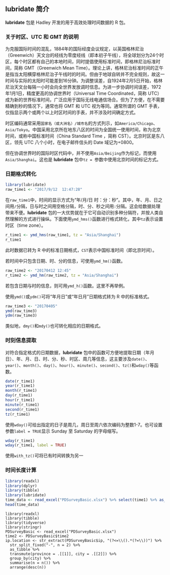 ## **lubridate** 简介

**lubridate** 包是 Hadley 开发的用于高效处理时间数据的 R 包。

### 关于时区、UTC 和 GMT 的说明

为克服国际时间的混乱，1884年的国际经度会议规定，以英国格林尼治（Greenwich）天文台的经线为零度经线（即本初子午线），将全球划分为24个时区，每个时区都有自己的本地时间，同时提倡使用标准时间，即格林尼治标准时间，简称 GMT（Greenwich Mean Time）。理论上讲，格林尼治标准时间的正午是指当太阳横穿格林尼治子午线时的时间。但由于地球自转并不完全规则，故这一时间与实际的太阳时可能差到16分钟。为调整误差，自1924年2月5日开始，格林尼治天文台每隔一小时会向全世界发放调时信息。为进一步协调时间误差，1972年1月1日，精度更高的协调世界时（Universal Time Coordinated，简称 UTC）成为新的世界标准时间，广泛应用于国际无线电通信场合。但为了方便，在不需要精确到秒的情况下，通常也将 GMT 和 UTC 视为等同。通常所谓的 GMT 手表，仅指显示两个或两个以上时区时间的手表，并不涉及时间确定方式。

时区编码通常采用`国家名（或大洲名）/城市名`的方式列示，如`America/Chicago`、`Asia/Tokyo`。中国采用北京所在地东八区的时间为全国统一使用时间，称为北京时间，或称中国标准时间（China Standard Time ，简称 CST）。北京时区是东八区，领先 UTC 八个小时，在电子邮件信头的 Date 域记为+0800。

但在协调世界时的国际时区代码中，并不使用`Asia/Beijing`作为标记，而使用`Asia/Shanghai`。这也是 **lubridate** 包中`tz = `参数中使用北京时间的标记方式。

### 日期格式转化

```r
library(lubridate)
raw_time1 <- "2017/9/12  12:47:28"
```

在`raw_time1`中，时间的显示方式为“年/月/日 时：分：秒”。其中，年、月、日之间用`/`分隔，日与时之间用空格分隔，时、分、秒之间用`:`分隔。这会给数据处理带来不便。**lubridate** 包的一大优势就在于它可自动识别多种分隔符，并按人类自然理解的方式进行操纵。下面使用`ymd_hms()`函数进行格式转化，其中`tz`表示设置时区（time zone）。

```r
r_time1 <- ymd_hms(raw_time1, tz = "Asia/Shanghai")
r_time1
```
此时数据已转为 R 中的标准日期格式，`CST`表示中国标准时间（即北京时间）。


若时间中只包含日期、时、分的信息，可使用`ymd_hm()`函数。

```r
raw_time2 <- "20170412 12:45"
r_time2 <- ymd_hm(raw_time2, tz = "Asia/Shanghai")
```

若包含日期与时的信息，则可用`ymd_h()`函数。这里不再举例。

使用`ymd()`或`ydm()`可将“年月日”或“年日月”日期格式转为 R 中的标准格式。
```r
raw_time3 <- "20170405"
ymd(raw_time3)
ydm(raw_time3)
```
类似地，`dmy()`和`mdy()`也可转化相应的日期格式。


### 时刻信息提取

对符合指定格式的日期数据，**lubridate** 包中的函数可方便地提取日期（年月日）、年、月、日、时、分、秒、时区、周几等信息，这主要涉及`date()`、`year()`、`month()`、`day()`、`hour()`、`minute()`、`second()`、`tz()`和`wday()`等函数。


```r
date(r_time1)
year(r_time1)
month(r_time1)
day(r_time1)
hour(r_time1)
minute(r_time1)
second(r_time1)
tz(r_time1)
```

使用`wday()`可给出指定的日子是周几，周日至周六依次编码为整数1-7。也可设置参数`label = TRUE`显示 Sunday 至 Saturday 的字母缩写。

```r
wday(r_time1)
wday(r_time1, label = TRUE)
```

使用`with_tz()`可将已有时间转换为另一


### 时间长度计算


```r
library(readxl)
library(dplyr)
library(tibble)
library(lubridate)
time_data <- read_excel("PDSurveyBasic.xlsx") %>% select(time1) %>% as_tibble() 
head(time_data)
```


```r, eval=FALSE
library(readxl)
library(tibble)
library(tidyverse)
library(stringr)
PDSurveyBasic <- read_excel("PDSurveyBasic.xlsx")
time2 <- PDSurveyBasic$time2
ip.location <- str_extract(PDSurveyBasic$ip, "(?<=\\().*(?=\\))") %>% 
  str_split_fixed("-", n = 2) %>%
  as_tibble %>%
  transmute(province = .[[1]], city = .[[2]]) %>% 
  group_by(city) %>% 
  summarise(n = n()) %>% 
  arrange(desc(n))
```



